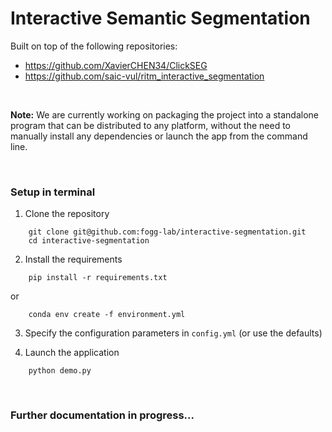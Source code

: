 # Interactive Semantic Segmentation

Built on top of the following repositories:  
- https://github.com/XavierCHEN34/ClickSEG
- https://github.com/saic-vul/ritm_interactive_segmentation

<br>

**Note:** We are currently working on packaging the project into a standalone program that can be distributed to any platform, without the need to manually install any dependencies or launch the app from the command line.

<br>

### Setup in terminal
1. Clone the repository  
```
    git clone git@github.com:fogg-lab/interactive-segmentation.git
    cd interactive-segmentation
```

2. Install the requirements
```
    pip install -r requirements.txt
```  
or  
```
    conda env create -f environment.yml
```  

3. Specify the configuration parameters in `config.yml` (or use the defaults)  

4. Launch the application  
```
    python demo.py
```

<br>

### Further documentation in progress...

